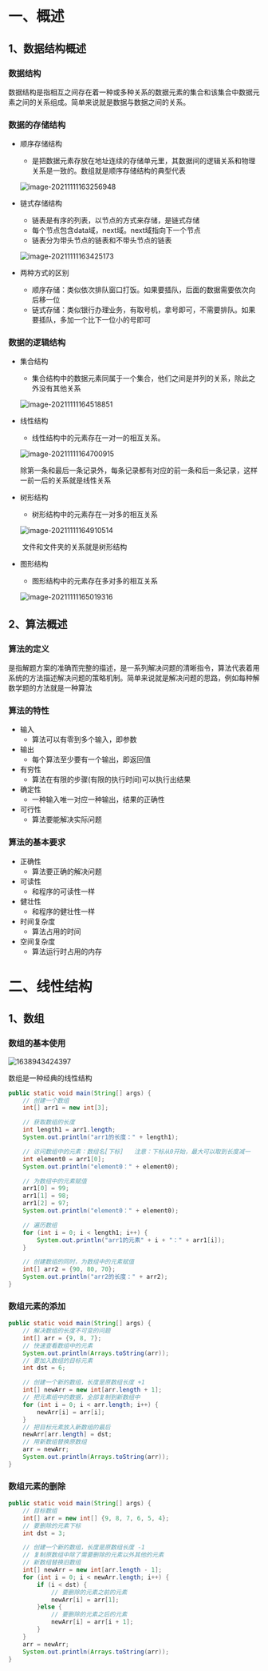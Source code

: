 # 一、概述

## 1、数据结构概述

###  数据结构

数据结构是指相互之间存在着一种或多种关系的数据元素的集合和该集合中数据元素之间的关系组成。简单来说就是数据与数据之间的关系。



### 数据的存储结构

- 顺序存储结构

  - 是把数据元素存放在地址连续的存储单元里，其数据间的逻辑关系和物理关系是一致的。数组就是顺序存储结构的典型代表

  ![image-20211111163256948](C:\Users\Administrator\AppData\Roaming\Typora\typora-user-images\image-20211111163256948.png)

- 链式存储结构

  - 链表是有序的列表，以节点的方式来存储，是链式存储
  - 每个节点包含data域，next域。next域指向下一个节点
  - 链表分为带头节点的链表和不带头节点的链表

  ![image-20211111163425173](C:\Users\Administrator\AppData\Roaming\Typora\typora-user-images\image-20211111163425173.png)

- 两种方式的区别

  - 顺序存储：类似依次排队窗口打饭。如果要插队，后面的数据需要依次向后移一位
  - 链式存储：类似银行办理业务，有取号机，拿号即可，不需要排队。如果要插队，多加一个比下一位小的号即可



### 数据的逻辑结构

- 集合结构

  - 集合结构中的数据元素同属于一个集合，他们之间是并列的关系，除此之外没有其他关系

  ![image-20211111164518851](C:\Users\Administrator\AppData\Roaming\Typora\typora-user-images\image-20211111164518851.png)

- 线性结构

  -  线性结构中的元素存在一对一的相互关系。

  ![image-20211111164700915](C:\Users\Administrator\AppData\Roaming\Typora\typora-user-images\image-20211111164700915.png)

  ​	除第一条和最后一条记录外，每条记录都有对应的前一条和后一条记录，这样一前一后的关系就是线性关系

- 树形结构

  - 树形结构中的元素存在一对多的相互关系

  ![image-20211111164910514](C:\Users\Administrator\AppData\Roaming\Typora\typora-user-images\image-20211111164910514.png)

  ​	文件和文件夹的关系就是树形结构

- 图形结构

  - 图形结构中的元素存在多对多的相互关系

  ![image-20211111165019316](C:\Users\Administrator\AppData\Roaming\Typora\typora-user-images\image-20211111165019316.png)



## 2、算法概述

### 算法的定义

是指解题方案的准确而完整的描述，是一系列解决问题的清晰指令，算法代表着用系统的方法描述解决问题的策略机制。简单来说就是解决问题的思路，例如每种解数学题的方法就是一种算法



### 算法的特性

- 输入
  - 算法可以有零到多个输入，即参数
- 输出
  - 每个算法至少要有一个输出，即返回值
- 有穷性
  - 算法在有限的步骤(有限的执行时间)可以执行出结果
- 确定性
  - 一种输入唯一对应一种输出，结果的正确性
- 可行性
  - 算法要能解决实际问题



### 算法的基本要求

- 正确性
  - 算法要正确的解决问题
- 可读性
  - 和程序的可读性一样
- 健壮性
  - 和程序的健壮性一样
- 时间复杂度
  - 算法占用的时间
- 空间复杂度
  - 算法运行时占用的内存



# 二、线性结构

## 1、数组

### 数组的基本使用

![1638943424397](C:\Users\Administrator\AppData\Roaming\Typora\typora-user-images\1638943424397.png)

数组是一种经典的线性结构

```java
public static void main(String[] args) {
    // 创建一个数组
    int[] arr1 = new int[3];

    // 获取数组的长度
    int length1 = arr1.length;
    System.out.println("arr1的长度：" + length1);

    // 访问数组中的元素：数组名[下标]   注意：下标从0开始，最大可以取到长度减一
    int element0 = arr1[0];
    System.out.println("element0：" + element0);

    // 为数组中的元素赋值
    arr1[0] = 99;
    arr1[1] = 98;
    arr1[2] = 97;
    System.out.println("element0：" + element0);

    // 遍历数组
    for (int i = 0; i < length1; i++) {
        System.out.println("arr1的元素" + i + "：" + arr1[i]);
    }

    // 创建数组的同时，为数组中的元素赋值
    int[] arr2 = {90, 80, 70};
    System.out.println("arr2的长度：" + arr2);
}
```



### 数组元素的添加

```java
public static void main(String[] args) {
    // 解决数组的长度不可变的问题
    int[] arr = {9, 8, 7};
    // 快速查看数组中的元素
    System.out.println(Arrays.toString(arr));
    // 要加入数组的目标元素
    int dst = 6;

    // 创建一个新的数组，长度是原数组长度 +1
    int[] newArr = new int[arr.length + 1];
    // 把元素组中的数据，全部复制到新数组中
    for (int i = 0; i < arr.length; i++) {
        newArr[i] = arr[i];
    }
    // 把目标元素放入新数组的最后
    newArr[arr.length] = dst;
    // 用新数组替换原数组
    arr = newArr;
    System.out.println(Arrays.toString(arr));
}
```



### 数组元素的删除

```java
public static void main(String[] args) {
    // 目标数组
    int[] arr = new int[] {9, 8, 7, 6, 5, 4};
    // 要删除的元素下标
    int dst = 3;

    // 创建一个新的数组，长度是原数组长度 -1
    // 复制原数组中除了需要删除的元素以外其他的元素
    // 新数组替换旧数组
    int[] newArr = new int[arr.length - 1];
    for (int i = 0; i < newArr.length; i++) {
        if (i < dst) {
            // 要删除的元素之前的元素
            newArr[i] = arr[1];
        }else {
            // 要删除的元素之后的元素
            newArr[i] = arr[i + 1];
        }
    }
    arr = newArr;
    System.out.println(Arrays.toString(arr));
}
```



